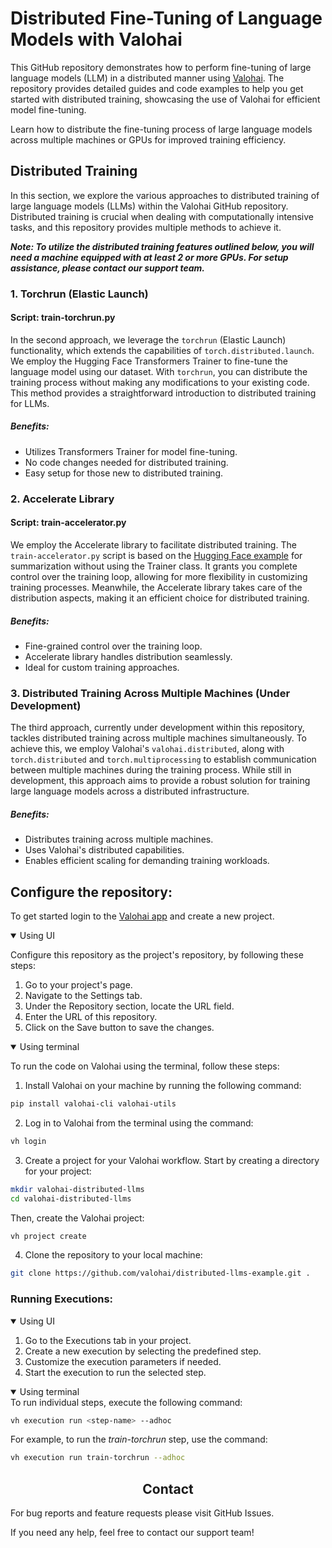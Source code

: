 #  Distributed Fine-Tuning of Language Models with Valohai 

This GitHub repository demonstrates how to perform fine-tuning of large language models (LLM) in a distributed manner using [Valohai][vh]. The repository provides detailed guides and code examples to help you get started with distributed training, showcasing the use of Valohai for efficient model fine-tuning.

 Learn how to distribute the fine-tuning process of large language models across multiple machines or GPUs for improved training efficiency.


[vh]: https://valohai.com/
[app]: https://app.valohai.com
[hfe]: https://github.com/huggingface/transformers/blob/bc2571e61c985ec82819cf01ad038342771c94d0/examples/pytorch/summarization/run_summarization_no_trainer.py

## Distributed Training

In this section, we explore the various approaches to distributed training of large language models (LLMs) within the Valohai GitHub repository. Distributed training is crucial when dealing with computationally intensive tasks, 
and this repository provides multiple methods to achieve it. 

**___Note: To utilize the distributed training features outlined below, you will need a machine equipped with at least 2 or more GPUs. For setup assistance, please contact our support team.___**

### 1. Torchrun (Elastic Launch)

#### Script: train-torchrun.py

In the second approach, we leverage the `torchrun` (Elastic Launch) functionality, which extends the capabilities of `torch.distributed.launch`. We employ the Hugging Face Transformers Trainer to fine-tune the language model using our dataset. With `torchrun`, you can distribute the training process without making any modifications to your existing code. This method provides a straightforward introduction to distributed training for LLMs.

##### Benefits:

* Utilizes Transformers Trainer for model fine-tuning.
* No code changes needed for distributed training.
* Easy setup for those new to distributed training.


### 2. Accelerate Library

#### Script: train-accelerator.py

We employ the Accelerate library to facilitate distributed training. The `train-accelerator.py` script is based on the [Hugging Face example][hfe] for summarization without using the Trainer class. It grants you complete control over the training loop, allowing for more flexibility in customizing training processes. Meanwhile, the Accelerate library takes care of the distribution aspects, making it an efficient choice for distributed training.

##### Benefits:

* Fine-grained control over the training loop.
* Accelerate library handles distribution seamlessly.
* Ideal for custom training approaches.


### 3. Distributed Training Across Multiple Machines (Under Development)

The third approach, currently under development within this repository, tackles distributed training across multiple machines simultaneously. To achieve this, we employ Valohai's `valohai.distributed`, along with `torch.distributed` and `torch.multiprocessing` to establish communication between multiple machines during the training process. While still in development, this approach aims to provide a robust solution for training large language models across a distributed infrastructure.

##### Benefits:

* Distributes training across multiple machines.
* Uses Valohai's distributed capabilities.
* Enables efficient scaling for demanding training workloads.

## Configure the repository:
To get started login to the [Valohai app][app] and create a new project.

<details open>
<summary>Using UI</summary>

Configure this repository as the project's repository, by following these steps:

1. Go to your project's page.
2. Navigate to the Settings tab.
3. Under the Repository section, locate the URL field.
4. Enter the URL of this repository.
5. Click on the Save button to save the changes.
</details>

<details open>
<summary>Using terminal</summary>

To run the code on Valohai using the terminal, follow these steps:

1. Install Valohai on your machine by running the following command:

```bash
pip install valohai-cli valohai-utils
```

2. Log in to Valohai from the terminal using the command:

```bash
vh login
```

3. Create a project for your Valohai workflow.
   Start by creating a directory for your project:

```bash
mkdir valohai-distributed-llms
cd valohai-distributed-llms
```

Then, create the Valohai project:

```bash
vh project create
```

4. Clone the repository to your local machine:

```bash
git clone https://github.com/valohai/distributed-llms-example.git .
```

</details>

### **Running Executions:**
<details open>
<summary>Using UI</summary>

1. Go to the Executions tab in your project.
2. Create a new execution by selecting the predefined step.
3. Customize the execution parameters if needed.
4. Start the execution to run the selected step.

</details>

<details open>
<summary>Using terminal</summary>
To run individual steps, execute the following command:

```bash
vh execution run <step-name> --adhoc
```

For example, to run the _train-torchrun_ step, use the command:

```bash
vh execution run train-torchrun --adhoc
```
</details>

## <div align="center">Contact</div>
For bug reports and feature requests please visit GitHub Issues.

If you need any help, feel free to contact our support team!